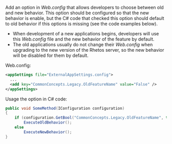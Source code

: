 Add an option in *Web.config* that allows developers to choose between old and new behavior.
This option should be configured so that the new behavior is enable, but the C# code that checked this option should default to old behavior if this options is missing (see the code examples below).

* When development of a new applications begins, developers will use this *Web.config* file and the new behavior of the feature by default.
* The old applications usually do not change their *Web.config* when upgrading to the new version of the Rhetos server, so the new behavior will be disabled for them by default.

Web.config:

```xml
<appSettings file="ExternalAppSettings.config">
  ...
  <add key="CommonConcepts.Legacy.OldFeatureName" value="False" />
</appSettings>
```

Usage the option in C# code:

```c#
public void SomeMethod(IConfiguration configuration)
{
    if (configuration.GetBool("CommonConcepts.Legacy.OldFeatureName", true).Value)
        ExecuteOldBehavior();
    else
        ExecuteNewBehavior();
}
```